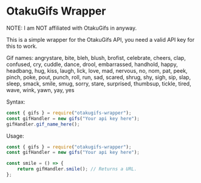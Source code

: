 # OtakuGifs Wrapper
NOTE: I am NOT affiliated with OtakuGifs in anyway.

This is a simple wrapper for the OtakuGifs API, you need a valid API key for this to work.

Gif names:
angrystare, bite, bleh, blush, brofist, celebrate, cheers, clap, confused, cry, cuddle, dance, drool, embarrassed, handhold, happy, headbang, hug, kiss, laugh, lick, love, mad, nervous, no, nom, pat, peek, pinch, poke, pout, punch, roll, run, sad, scared, shrug, shy, sigh, sip, slap, sleep, smack, smile, smug, sorry, stare, surprised, thumbsup, tickle, tired, wave, wink, yawn, yay, yes

Syntax:
```javascript
const { gifs } = require("otakugifs-wrapper");
const gifHandler = new gifs("Your api key here");
gifHandler.gif_name_here();
```

Usage:
```javascript
const { gifs } = require("otakugifs-wrapper");
const gifHandler = new gifs("Your api key here");

const smile = () => {
    return gifHandler.smile(); // Returns a URL.
};
```